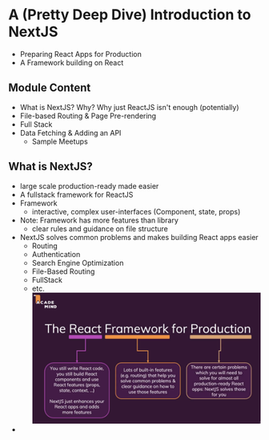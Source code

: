 # A (Pretty Deep Dive) Introduction to NextJS

* Preparing React Apps for Production
* A Framework building on React

## Module Content

* What is NextJS? Why? Why just ReactJS isn't enough (potentially)
* File-based Routing & Page Pre-rendering
* Full Stack
* Data Fetching & Adding an API
  * Sample Meetups


## What is NextJS?
* large scale production-ready made easier
* A fullstack framework for ReactJS
* Framework
  * interactive, complex user-interfaces (Component, state, props)
* Note: Framework has more features than library
  * clear rules and guidance on file structure
* NextJS solves common problems and makes building React apps easier
  * Routing
  * Authentication
  * Search Engine Optimization
  * File-Based Routing
  * FullStack
  * etc.
![NextJS](./NextJSFramework.png)
* 

